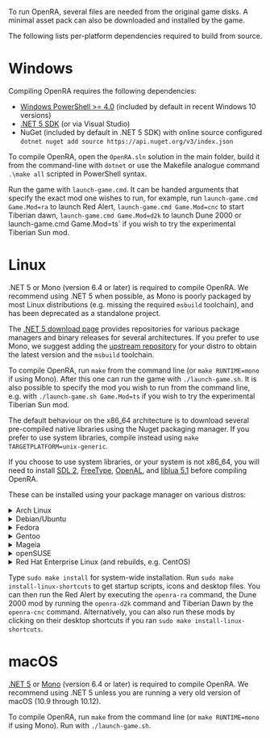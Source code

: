 To run OpenRA, several files are needed from the original game disks.
A minimal asset pack can also be downloaded and installed by the game.

The following lists per-platform dependencies required to build from source.

Windows
=======

Compiling OpenRA requires the following dependencies:
* [Windows PowerShell >= 4.0](http://microsoft.com/powershell) (included by default in recent Windows 10 versions)
* [.NET 5 SDK](https://dotnet.microsoft.com/download/dotnet/5.0) (or via Visual Studio)
* NuGet (included by default in .NET 5 SDK) with online source configured `dotnet nuget add source https://api.nuget.org/v3/index.json`

To compile OpenRA, open the `OpenRA.sln` solution in the main folder, build it from the command-line with `dotnet` or use the Makefile analogue command `.\make all` scripted in PowerShell syntax.

Run the game with `launch-game.cmd`. It can be handed arguments that specify the exact mod one wishes to run, for example, run `launch-game.cmd Game.Mod=ra` to launch Red Alert, `launch-game.cmd Game.Mod=cnc` to start Tiberian dawn, `launch-game.cmd Game.Mod=d2k` to launch Dune 2000 or launch-game.cmd Game.Mod=ts` if you wish to try the experimental Tiberian Sun mod.

Linux
=====

.NET 5 or Mono (version 6.4 or later) is required to compile OpenRA. We recommend using .NET 5 when possible, as Mono is poorly packaged by most Linux distributions (e.g. missing the required `msbuild` toolchain), and has been deprecated as a standalone project.

The [.NET 5 download page](https://dotnet.microsoft.com/download/dotnet/5.0) provides repositories for various package managers and binary releases for several architectures. If you prefer to use Mono, we suggest adding the [upstream repository](https://www.mono-project.com/download/stable/#download-lin) for your distro to obtain the latest version and the `msbuild` toolchain.

To compile OpenRA, run `make` from the command line (or `make RUNTIME=mono` if using Mono). After this one can run the game with `./launch-game.sh`. It is also possible to specify the mod you wish to run from the command line, e.g. with `./launch-game.sh Game.Mod=ts` if you wish to try the experimental Tiberian Sun mod.

The default behaviour on the x86_64 architecture is to download several pre-compiled native libraries using the Nuget packaging manager. If you prefer to use system libraries, compile instead using `make TARGETPLATFORM=unix-generic`.

If you choose to use system libraries, or your system is not x86_64, you will need to install [SDL 2](https://www.libsdl.org/download-2.0.php), [FreeType](http://gnuwin32.sourceforge.net/packages/freetype.htm), [OpenAL](https://openal-soft.org/), and [liblua 5.1](http://luabinaries.sourceforge.net/download.html) before compiling OpenRA.

These can be installed using your package manager on various distros:

<details><summary>Arch Linux</summary>

```
sudo pacman -S openal libgl freetype2 sdl2 lua51
```
</details>
<details><summary>Debian/Ubuntu</summary>

```
sudo apt install libfreetype6 libopenal1 liblua5.1-0 libsdl2-2.0-0
```
</details>
<details><summary>Fedora</summary>

```
sudo dnf install SDL2 freetype "lua = 5.1" openal-soft
```
</details>
<details><summary>Gentoo</summary>

```
sudo emerge -av media-libs/freetype:2 media-libs/libsdl2 media-libs/openal virtual/opengl '=dev-lang/lua-5.1.5*'
```
</details>
<details><summary>Mageia</summary>

```
sudo dnf install SDL2 freetype "lib*lua5.1" "lib*freetype2" "lib*sdl2.0_0" openal-soft
```
</details>
<details><summary>openSUSE</summary>

```
sudo zypper in openal-soft freetype2 SDL2 lua51
```
</details>
<details><summary>Red Hat Enterprise Linux (and rebuilds, e.g. CentOS)</summary>
The EPEL repository is required in order for the following command to run properly.

```
sudo yum install SDL2 freetype "lua = 5.1" openal-soft
```
</details>

Type `sudo make install` for system-wide installation. Run `sudo make install-linux-shortcuts` to get startup scripts, icons and desktop files. You can then run the Red Alert by executing the `openra-ra` command, the Dune 2000 mod by running the `openra-d2k` command and Tiberian Dawn by the `openra-cnc` command. Alternatively, you can also run these mods by clicking on their desktop shortcuts if you ran `sudo make install-linux-shortcuts`.

macOS
=====

[.NET 5](https://dotnet.microsoft.com/download/dotnet/5.0) or [Mono](https://www.mono-project.com/download/stable/#download-mac) (version 6.4 or later) is required to compile OpenRA. We recommend using .NET 5 unless you are running a very old version of macOS (10.9 through 10.12).

To compile OpenRA, run `make` from the command line (or `make RUNTIME=mono` if using Mono). Run with `./launch-game.sh`.
